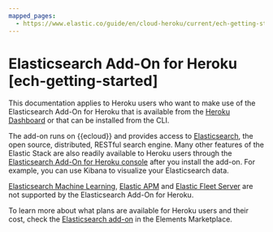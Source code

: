 ```yaml
---
mapped_pages:
  - https://www.elastic.co/guide/en/cloud-heroku/current/ech-getting-started.html
---
```


# Elasticsearch Add-On for Heroku [ech-getting-started]

This documentation applies to Heroku users who want to make use of the Elasticsearch Add-On for Heroku that is available from the [Heroku Dashboard](https://dashboard.heroku.com/) or that can be installed from the CLI.

The add-on runs on {{ecloud}} and provides access to [Elasticsearch](https://www.elastic.co/products/elasticsearch), the open source, distributed, RESTful search engine. Many other features of the Elastic Stack are also readily available to Heroku users through the [Elasticsearch Add-On for Heroku console](https://cloud.elastic.co?page=docs&placement=docs-body) after you install the add-on. For example, you can use Kibana to visualize your Elasticsearch data.

[Elasticsearch Machine Learning](https://www.elastic.co/guide/en/machine-learning/current/index.html), [Elastic APM](/solutions/observability/apps/application-performance-monitoring-apm.md) and [Elastic Fleet Server](https://www.elastic.co/guide/en/fleet/current/fleet-overview.html) are not supported by the Elasticsearch Add-On for Heroku.

To learn more about what plans are available for Heroku users and their cost, check the [Elasticsearch add-on](https://elements.heroku.com/addons/foundelasticsearch) in the Elements Marketplace.

